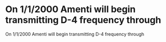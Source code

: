 # On 1/1/2000 Amenti will begin transmitting D-4 frequency through

On 1/1/2000 Amenti will begin transmitting D-4 frequency through